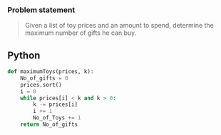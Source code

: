 ### Problem statement

> Given a list of toy prices and an amount to spend, determine the maximum number of gifts he can buy.

## Python
```python
def maximumToys(prices, k):
    No_of_gifts = 0
    prices.sort()
    i = 0
    while prices[i] < k and k > 0:
        k -= prices[i]
        i += 1
        No_of_Toys += 1
    return No_of_gifts
```
